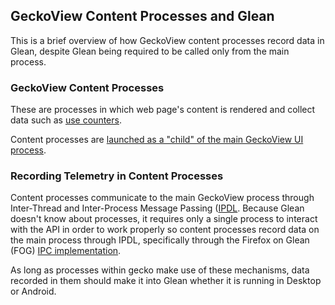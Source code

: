 ## GeckoView Content Processes and Glean

This is a brief overview of how GeckoView content processes record data in Glean, despite Glean being required to be called only from the main process.

### GeckoView Content Processes

These are processes in which web page's content is rendered and collect data such as [use counters](https://firefox-source-docs.mozilla.org/dom/use-counters.html).

Content processes are [launched as a "child" of the main GeckoView UI process](https://firefox-source-docs.mozilla.org/dom/ipc/process_model.html).

### Recording Telemetry in Content Processes

Content processes communicate to the main GeckoView process through Inter-Thread and Inter-Process Message Passing ([IPDL](https://firefox-source-docs.mozilla.org/ipc/ipdl.html). Because Glean doesn't know about processes, it requires only a single process to interact with the API in order to work properly so content processes record data on the main process through IPDL, specifically through the Firefox on Glean (FOG) [IPC implementation](https://firefox-source-docs.mozilla.org/toolkit/components/glean/index.html).

As long as processes within gecko make use of these mechanisms, data recorded in them should make it into Glean whether it is running in Desktop or Android.

